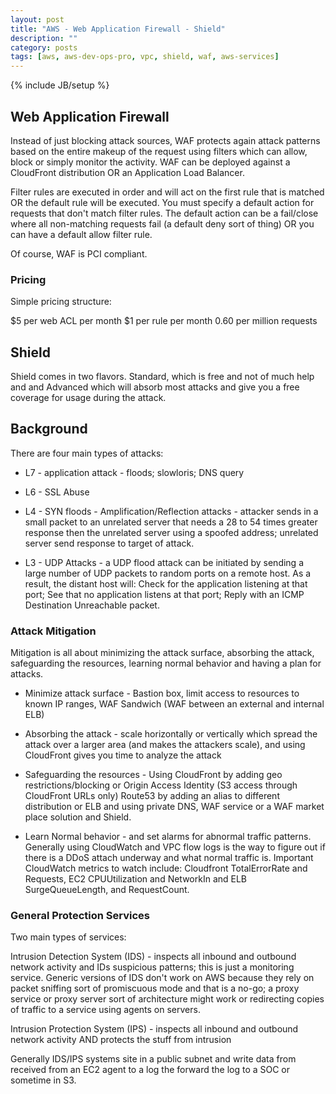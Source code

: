 ```yaml
---
layout: post
title: "AWS - Web Application Firewall - Shield"
description: ""
category: posts
tags: [aws, aws-dev-ops-pro, vpc, shield, waf, aws-services]
---
```

{% include JB/setup %}


## Web Application Firewall

Instead of just blocking attack sources, WAF protects again attack patterns based on the entire makeup of the request using filters which can allow, block or simply monitor the activity. WAF can be deployed against a CloudFront distribution OR an Application Load Balancer.

Filter rules are executed in order and will act on the first rule that is matched OR the default rule will be executed. You must specify a default action for requests that don't match filter rules. The default action can be a fail/close where all non-matching requests fail (a default deny sort of thing) OR you can have a default allow filter rule.

Of course, WAF is PCI compliant.

### Pricing

Simple pricing structure: 

$5 per web ACL per month
$1 per rule per month
0.60 per million requests

## Shield

Shield comes in two flavors. Standard, which is free and not of much help and and Advanced which will absorb most attacks and give you a free coverage for usage during the attack. 

## Background

There are four main types of attacks:

* L7 - application attack - floods; slowloris; DNS query

* L6 - SSL Abuse

* L4 - SYN floods - Amplification/Reflection attacks - attacker sends in a small packet to an unrelated server that needs a 28 to 54 times greater response then the unrelated server using a spoofed address; unrelated server send response to target of attack.

* L3 - UDP Attacks - a UDP flood attack can be initiated by sending a large number of UDP packets to random ports on a remote host. As a result, the distant host will: Check for the application listening at that port; See that no application listens at that port; Reply with an ICMP Destination Unreachable packet.

### Attack Mitigation 

Mitigation is all about minimizing the attack surface, absorbing the attack, safeguarding the resources, learning normal behavior and having a plan for attacks.

- Minimize attack surface - Bastion box, limit access to resources to known IP ranges, WAF Sandwich (WAF between an external and internal ELB)

- Absorbing the attack - scale horizontally or vertically which spread the attack over a larger area (and makes the attackers scale), and using CloudFront gives you time to analyze the attack

- Safeguarding the resources - Using CloudFront by adding geo restrictions/blocking or Origin Access Identity (S3 access through CloudFront URLs only) Route53 by adding an alias to different distribution or ELB and using private DNS, WAF service or a WAF market place solution and Shield.

- Learn Normal behavior - and set alarms for abnormal traffic patterns. Generally using CloudWatch and VPC flow logs is the way to figure out if there is a DDoS attach underway and what normal traffic is. Important CloudWatch metrics to watch include: Cloudfront TotalErrorRate and Requests, EC2 CPUUtilization and NetworkIn and ELB SurgeQueueLength, and RequestCount.


### General Protection Services

Two main types of services:

Intrusion Detection System (IDS) - inspects all inbound and outbound network activity and IDs suspicious patterns; this is just a monitoring service. Generic versions of IDS don't work on AWS because they rely on packet sniffing sort of promiscuous mode and that is a no-go; a proxy service or proxy server sort of architecture might work or redirecting copies of traffic to a service using agents on servers.

Intrusion Protection System (IPS) - inspects all inbound and outbound network activity AND protects the stuff from intrusion

Generally IDS/IPS systems site in a public subnet and write data from received from an EC2 agent to a log the forward the log to a SOC or sometime in S3.

